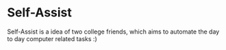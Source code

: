 # Self-Assist
Self-Assist is a idea of two college friends, which aims to automate the day to day computer related tasks :)